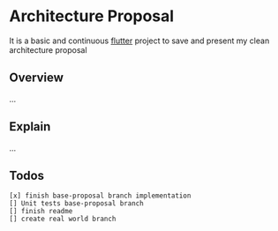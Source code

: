 # Architecture Proposal

It is a basic and continuous [flutter](https://flutter.dev) project to save and present my clean architecture proposal

## Overview

...

## Explain

...

## Todos

    [x] finish base-proposal branch implementation
    [] Unit tests base-proposal branch
    [] finish readme
    [] create real world branch